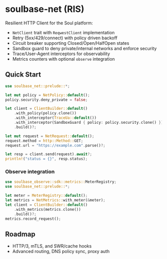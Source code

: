 # soulbase-net (RIS)

Resilient HTTP Client for the Soul platform:
- `NetClient` trait with `ReqwestClient` implementation
- Retry (5xx/429/connect) with policy driven backoff
- Circuit breaker supporting Closed/Open/HalfOpen states
- Sandbox guard to deny private/internal networks and enforce security
- Trace/User-Agent interceptors for observability
- Metrics counters with optional `observe` integration

## Quick Start
```rust
use soulbase_net::prelude::*;

let mut policy = NetPolicy::default();
policy.security.deny_private = false;

let client = ClientBuilder::default()
    .with_policy(policy.clone())
    .with_interceptor(TraceUa::default())
    .with_interceptor(SandboxGuard { policy: policy.security.clone() })
    .build()?;

let mut request = NetRequest::default();
request.method = http::Method::GET;
request.url = "https://example.com".parse()?;

let resp = client.send(request).await?;
println!("status = {}", resp.status);
```

### Observe integration
```rust
use soulbase_observe::sdk::metrics::MeterRegistry;
use soulbase_net::prelude::*;

let meter = MeterRegistry::default();
let metrics = NetMetrics::with_meter(&meter);
let client = ClientBuilder::default()
    .with_metrics(metrics.clone())
    .build()?;
metrics.record_request();
```

## Roadmap
- HTTP/3, mTLS, and SWR/cache hooks
- Advanced routing, DNS policy sync, proxy auth
```

